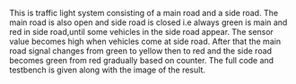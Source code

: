 This is traffic light system consisting of a main road and a side road.
The main road is also open and side road is closed i.e always green is main and red in side road,until some vehicles in the side road appear.
The sensor value becomes high when vehicles come at side road.
After that the main road signal changes from green to yellow then to red and the side road becomes green from red gradually based on counter.
The full code and testbench is given along with the image of  the result.

